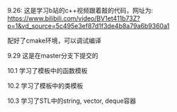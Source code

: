 <!--
 * @Description: 
 * @Author:  shang guan meng luo
 * @version: 
 * @Date: 2024-09-26 22:05:51
 * @LastEditTime: 2024-09-26 23:07:15
-->

9.26:
这是学习b站的c++视频跟着敲的代码，网址为: https://www.bilibili.com/video/BV1et411b73Z?p=1&vd_source=5c495e3ef87d1f3de4b8a79a6b9360a1

配好了cmake环境，可以调试编译

9.29
这是在master分支下提交的

10.1
学习了模板中的函数模板

10.2
学习了模板中的类模板

10.3
学习了STL中的string, vector, deque容器